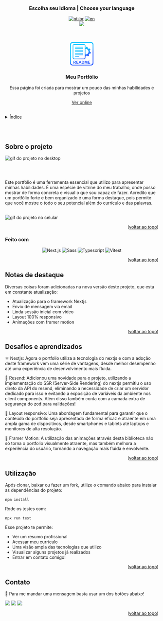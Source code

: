 ### <div align="center">Escolha seu idioma | Choose your language </div>

<div align="center">

[![pt-br](https://img.shields.io/badge/lang-pt--br-green.svg)](https://github.com/edilan-ribeiro/my-portfolio/blob/main/README.md)
[![en](https://img.shields.io/badge/lang-en-red.svg)](https://github.com/edilan-ribeiro/my-portfolio/blob/main/README.en.md)<br>
<img src="https://user-images.githubusercontent.com/73097560/115834477-dbab4500-a447-11eb-908a-139a6edaec5c.gif">

</div>
<br>
<a name="readme-top"></a>

<br />
<div align="center">
  <a href="https://github.com/edilan-ribeiro/my-portfolio">
    <img src="./public/readme/logo.png" alt="Logo" width="80" height="80">
  </a>

<h3 align="center">Meu Portfólio</h3>

  <p align="center">
        Essa página foi criada para mostrar um pouco das minhas habilidades e projetos
  </p>
  
  <a href="https://my-portfolio-rho-neon.vercel.app/">Ver online</a>
</div>

<br>

<details>
  <summary>Índice</summary>
  <ol>
    <li>
      <a href="#sobre-o-projeto">Sobre o projeto</a>
      <ul>
        <li><a href="#feito-com">Feito com</a></li>
        <li><a href="#notas-de-destaque">Notas de destaque</a></li>
        <li><a href="#desafios-e-aprendizados">Desafios e aprendizados</a></li>
        </ul>
    </li>
    <li><a href="#utilização">Utilização</a></li>
    <li><a href="#contato">Contato</a></li>
  </ol>
</details>

<br><br>

## Sobre o projeto

 <img src="./public/readme/desktop.gif" alt="gif do projeto no desktop" width="360" height="270">

<br><br>

Este portfólio é uma ferramenta essencial que utilizo para apresentar minhas habilidades. É uma espécie de vitrine do meu trabalho, onde posso mostrar de forma concreta e visual o que sou capaz de fazer.
Acredito que um portfólio forte e bem organizado é uma forma destaque, pois permite que você mostre o todo o seu potencial além do currículo e das palavras.

<br>

<img src="./public/readme/mobile.gif" alt="gif do projeto no celular" width="150" height="330">

<p align="right">(<a href="#readme-top">voltar ao topo</a>)</p>

### Feito com

<div align="center">

![Next.js](https://img.shields.io/badge/Next.js-000000.svg?style=for-the-badge&logo=nextdotjs&logoColor=white)
![Sass](https://img.shields.io/badge/Sass-CC6699.svg?style=for-the-badge&logo=Sass&logoColor=white)
![Typescript](https://img.shields.io/badge/TypeScript-3178C6.svg?style=for-the-badge&logo=TypeScript&logoColor=white)
![Vitest](https://img.shields.io/badge/Vitest-6E9F18.svg?style=for-the-badge&logo=Vitest&logoColor=white)

</div>

<p align="right">(<a href="#readme-top">voltar ao topo</a>)</p>

## Notas de destaque

Diversas coisas foram adicionadas na nova versão deste projeto, que esta em constante atualização:

- Atualização para o framework Nextjs
- Envio de mensagem via email
- Linda sessão inicial com vídeo
- Layout 100% responsivo
- Animações com framer motion

<p align="right">(<a href="#readme-top">voltar ao topo</a>)</p>

## Desafios e aprendizados

⚛️ Nextjs: Agora o portfolio utiliza a tecnologia do nextjs e com a adoção deste framework vem uma série de vantagens, desde melhor desempenho até uma experiência de desenvolvimento mais fluida.

📧 Resend: Adicionou uma novidade para o projeto, utilizando a implementação do SSR (Server-Side Rendering) do nextjs permitiu o uso direto da API do resend, eliminando a necessidade de criar um servidor dedicado para isso e evitando a exposição de variáveis da ambiente nos client components. Além disso também conta com a camada extra de segurança do zod para validações!

📱 Layout responsivo: Uma abordagem fundamental para garantir que o conteúdo do portfolio seja apresentado de forma eficaz e atraente em uma ampla gama de dispositivos, desde smartphones e tablets até laptops e monitores de alta resolução.

🤹 Framer Motion: A utilização das animações através desta biblioteca não só torna o portfolio visualmente atraente, mas também melhora a experiência do usuário, tornando a navegação mais fluida e envolvente.


 <p align="right">(<a href="#readme-top">voltar ao topo</a>)</p>

## Utilização

Após clonar, baixar ou fazer um fork, utilize o comando abaixo para instalar as dependências do projeto:

```shell
npm install
```

Rode os testes com: 
```shell
npx run test
```

Esse projeto te permite:

- Ver um resumo profissional
- Acessar meu currículo
- Uma visão ampla das tecnologias que utilizo
- Visualizar alguns projetos já realizados
- Entrar em contato comigo!

<p align="right">(<a href="#readme-top">voltar ao topo</a>)</p>

## Contato

💌 Para me mandar uma mensagem basta usar um dos botões abaixo!<br>

<a href = "mailto:edilanbusiness@gmail.com" target="_blank"><img src="https://img.shields.io/badge/-gmail-333333?style=flat&logo=gmail&logoColor=EA4335" height="25"></a>
<a href="https://www.linkedin.com/in/edilan-ribeiro-santos" target="_blank"><img src="https://img.shields.io/badge/-linkedin-333333?style=flat&logo=linkedin&logoColor=0A66C2" height="25"></a>
<a href="https://whatsa.me/5561983769634/?t=Ol%C3%A1,%20vim%20atrav%C3%A9s%20do%20seu%20GitHub!" target="_blank">
<img src="https://img.shields.io/badge/-whatsapp-333333?style=flat&logo=whatsapp&logoColor=25D366" height="25"></a>

<p align="right">(<a href="#readme-top">voltar ao topo</a>)</p>
